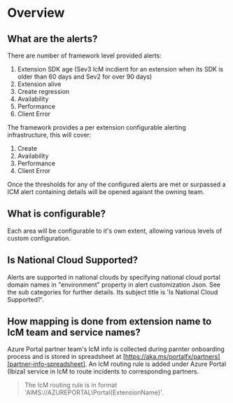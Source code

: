 <a name="overview"></a>
# Overview
<a name="overview-what-are-the-alerts"></a>
## What are the alerts?

There are number of framework level provided alerts:

1. Extension SDK age (Sev3 IcM incdient for an extension when its SDK is older than 60 days and Sev2 for over 90 days)
1. Extension alive
1. Create regression
1. Availability
1. Performance
1. Client Error

The framework provides a per extension configurable alerting infrastructure, this will cover:

1. Create
1. Availability
1. Performance
1. Client Error

Once the thresholds for any of the configured alerts are met or surpassed a ICM alert containing details will be opened agaisnt the owning team.

<a name="overview-what-is-configurable"></a>
## What is configurable?

Each area will be configurable to it's own extent, allowing various levels of custom configuration.

<a name="overview-is-national-cloud-supported"></a>
## Is National Cloud Supported?

Alerts are supported in national clouds by specifying national cloud portal domain names in "environment" property in alert customization Json. See the sub categories for further details. Its subject title is 'Is National Cloud Supported?'.

<a name="overview-how-mapping-is-done-from-extension-name-to-icm-team-and-service-names"></a>
## How mapping is done from extension name to IcM team and service names?

Azure Portal partner team's IcM info is collected during parnter onboarding process and is stored in spreadsheet at [https://aka.ms/portalfx/partners][partner-info-spreadsheet]. An IcM routing rule is added under Azure Portal (Ibiza) service in IcM to route incidents to corresponding partners.

> The IcM routing rule is in format 'AIMS://AZUREPORTAL\Portal\{ExtensionName}'.

[partner-info-spreadsheet]: https://aka.ms/portalfx/partners